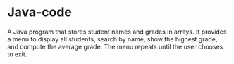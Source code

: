 # Java-code
A Java program that stores student names and grades in arrays. It provides a menu to display all students, search by name, show the highest grade, and compute the average grade. The menu repeats until the user chooses to exit.
